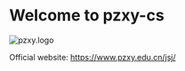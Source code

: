 # Welcome to pzxy-cs

![pzxy.logo](https://raw.gitmirror.com/pzxy-cs/.github/main/pzxy.jpeg)

Official website: https://www.pzxy.edu.cn/jsj/

